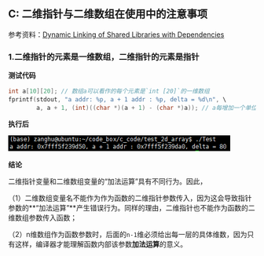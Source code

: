 ## C: 二维指针与二维数组在使用中的注意事项

参考资料：[Dynamic Linking of Shared Libraries with Dependencies](https://stackoverflow.com/questions/26619897/dynamic-linking-of-shared-libraries-with-dependencies)

### 1.二维指针的元素是一维数组，二维指针的元素是指针

**测试代码**

```c
int a[10][20]; // 数组a可以看作的每个元素是`int [20]`的一维数组
fprintf(stdout, "a addr: %p, a + 1 addr : %p, delta = %d\n", \
        a, a + 1, (int)((char *)(a + 1) - (char *)a)); // a每增加一个单位, 地址变化sizeof(int [20])
```

**执行后**

![](/assets/c066_01.PNG)

**结论**

二维指针变量和二维数组变量的“加法运算”具有不同行为。因此，

（1）二维数组变量名不能作为作为函数的二维指针参数传入，因为这会导致指针参数的**“加法运算”**产生错误行为。同样的理由，二维指针也不能作为函数的二维数组参数传入函数；

（2）n维数组作为函数参数时，后面的`n-1`维必须给出每一层的具体维数，因为只有这样，编译器才能理解函数内部该参数**加法运算**的意义。


